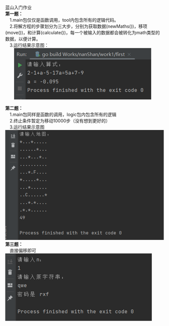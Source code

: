 蓝山入门作业   
**第一题：**  
&emsp;1.main包仅仅是函数调用，tool内包含所有的逻辑代码。  
&emsp;2.将解方程的步骤划分为三大步，分别为获取数据(newMaths())，移项(move())，和计算(calculate())，每一个被输入的数据都会被转化为math类型的数据，以便计算。  
&emsp;3.运行结果示意图：  
&emsp;&emsp;![img.png](img.png)

**第二题：**  
&emsp;1.main包同样是函数的调用，logic包内包含所有的逻辑  
&emsp;2.终止条件暂定为移动10000步（没有想到更好的）  
&emsp;3.运行结果示意图  
![img_1.png](img_1.png)  
**第三题：**  
&emsp;直接偏移即可  
![img_2.png](img_2.png)  